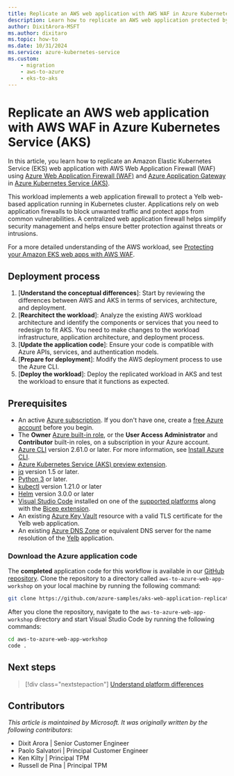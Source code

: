 ```yaml
---
title: Replicate an AWS web application with AWS WAF in Azure Kubernetes Service (AKS)
description: Learn how to replicate an AWS web application protected by AWS WAF in Azure Kubernetes Service (AKS).
author: DixitArora-MSFT
ms.author: dixitaro
ms.topic: how-to
ms.date: 10/31/2024
ms.service: azure-kubernetes-service
ms.custom: 
    - migration
    - aws-to-azure
    - eks-to-aks
---
```


# Replicate an AWS web application with AWS WAF in Azure Kubernetes Service (AKS)

In this article, you learn how to replicate an Amazon Elastic Kubernetes Service (EKS) web application with AWS Web Application Firewall (WAF) using [Azure Web Application Firewall (WAF)][azure-waf] and [Azure Application Gateway][azure-ag] in [Azure Kubernetes Service (AKS)][aks]. 

This workload implements a web application firewall to protect a Yelb web-based application running in Kubernetes cluster. Applications rely on web application firewalls to block unwanted traffic and protect apps from common vulnerabilities. A centralized web application firewall helps simplify security management and helps ensure better protection against threats or intrusions.

For a more detailed understanding of the AWS workload, see [Protecting your Amazon EKS web apps with AWS WAF][eks-aws-waf].

## Deployment process

1. [**Understand the conceptual differences**]: Start by reviewing the differences between AWS and AKS in terms of services, architecture, and deployment.
1. [**Rearchitect the workload**]: Analyze the existing AWS workload architecture and identify the components or services that you need to redesign to fit AKS. You need to make changes to the workload infrastructure, application architecture, and deployment process.
1. [**Update the application code**]: Ensure your code is compatible with Azure APIs, services, and authentication models.
1. [**Prepare for deployment**]: Modify the AWS deployment process to use the Azure CLI.
1. [**Deploy the workload**]: Deploy the replicated workload in AKS and test the workload to ensure that it functions as expected.

## Prerequisites

- An active [Azure subscription](/azure/guides/developer/azure-developer-guide#understanding-accounts-subscriptions-and-billing). If you don't have one, create a [free Azure account][azure-free] before you begin.
- The **Owner** [Azure built-in role][azure-built-in-roles], or the **User Access Administrator** and **Contributor** built-in roles, on a subscription in your Azure account.
- [Azure CLI][azure-cli] version 2.61.0 or later. For more information, see [Install Azure CLI][azure-cli].
- [Azure Kubernetes Service (AKS) preview extension][aks-preview].
- [jq][install-jq] version 1.5 or later.
- [Python 3][install-python] or later.
- [kubectl][install-kubectl] version 1.21.0 or later
- [Helm][install-helm] version 3.0.0 or later
- [Visual Studio Code][download-vscode] installed on one of the [supported platforms](https://code.visualstudio.com/docs/supporting/requirements#_platforms) along with the [Bicep extension][bicep-extension].
- An existing [Azure Key Vault][azure-kv] resource with a valid TLS certificate for the Yelb web application.
- An existing [Azure DNS Zone][azure-dns] or equivalent DNS server for the name resolution of the [Yelb][yelb] application.

### Download the Azure application code

The **completed** application code for this workflow is available in our [GitHub repository][github-repo]. Clone the repository to a directory called `aws-to-azure-web-app-workshop` on your local machine by running the following command:

```bash
git clone https://github.com/azure-samples/aks-web-application-replicate-from-aws ./aws-to-azure-web-app-workshop
```

After you clone the repository, navigate to the `aws-to-azure-web-app-workshop` directory and start Visual Studio Code by running the following commands:

```bash
cd aws-to-azure-web-app-workshop
code .
```

## Next steps

> [!div class="nextstepaction"]
> [Understand platform differences][eks-edw-understand]

## Contributors

*This article is maintained by Microsoft. It was originally written by the following contributors*:

- Dixit Arora | Senior Customer Engineer
- Paolo Salvatori | Principal Customer Engineer
- Ken Kilty | Principal TPM
- Russell de Pina | Principal TPM

<!-- LINKS -->
[yelb]: https://github.com/mreferre/yelb/

[eks-aws-waf]: https://aws.amazon.com/it/blogs/containers/protecting-your-amazon-eks-web-apps-with-aws-waf/
[azure-ag]: /azure/application-gateway/overview
[azure-waf]: /azure/web-application-firewall/overview
[aks]: ./what-is-aks.md
[azure-free]: https://azure.microsoft.com/free/
[azure-built-in-roles]: /azure/role-based-access-control/built-in-roles
[azure-cli]: /cli/azure/install-azure-cli
[aks-preview]: /azure/aks/draft#install-the-aks-preview-azure-cli-extension
[install-jq]: https://jqlang.github.io/jq/
[install-python]: https://www.python.org/downloads/
[install-kubectl]: https://kubernetes.io/docs/tasks/tools/install-kubectl/
[install-helm]: https://helm.sh/docs/intro/install/
[download-vscode]: https://code.visualstudio.com/Download
[bicep-extension]: https://marketplace.visualstudio.com/items?itemName=ms-azuretools.vscode-bicep
[github-repo]: https://github.com/azure-samples/aks-web-application-replicate-from-aws
[eks-edw-understand]: ./eks-edw-understand.md
[azure-kv]: /azure/key-vault/general/overview
[azure-dns]: /azure/dns/dns-overview

